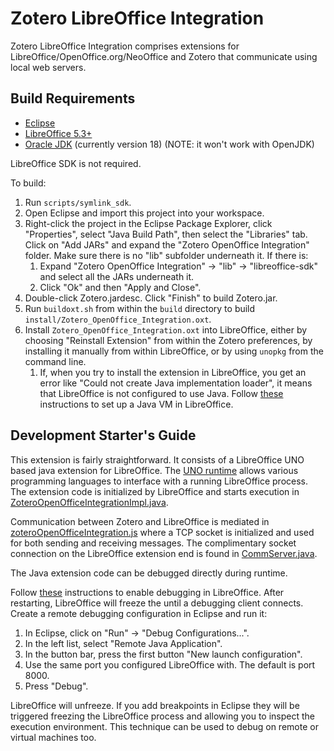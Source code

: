 # Zotero LibreOffice Integration

Zotero LibreOffice Integration comprises extensions for LibreOffice/OpenOffice.org/NeoOffice and Zotero that communicate using local web servers.

## Build Requirements

- [Eclipse](https://www.eclipse.org/downloads/?)
- [LibreOffice 5.3+](http://www.libreoffice.org/download/download/)
- [Oracle JDK](https://www.oracle.com/java/technologies/downloads/) (currently version 18) (NOTE: it won't work with OpenJDK) 

LibreOffice SDK is not required.

To build:

1.  Run `scripts/symlink_sdk`.
1.  Open Eclipse and import this project into your workspace.
1.  Right-click the project in the Eclipse Package Explorer, click "Properties", select "Java Build Path", then select the "Libraries" tab. Click on "Add JARs" and expand the "Zotero OpenOffice Integration" folder. Make sure there is no "lib" subfolder underneath it. If there is:
	1. Expand "Zotero OpenOffice Integration" -> "lib" -> "libreoffice-sdk" and select all the JARs underneath it.
	1. Click "Ok" and then "Apply and Close".
1.  Double-click Zotero.jardesc. Click "Finish" to build Zotero.jar.
1.  Run `buildoxt.sh` from within the `build` directory to build `install/Zotero_OpenOffice_Integration.oxt`.
1.  Install `Zotero_OpenOffice_Integration.oxt` into LibreOffice, either by choosing "Reinstall Extension" from within the Zotero preferences, by installing it manually from within LibreOffice, or by using `unopkg` from the command line.
	1. If, when you try to install the extension in LibreOffice, you get an error like "Could not create Java implementation loader", it means that LibreOffice is not configured to use Java. Follow [these](https://help.libreoffice.org/Common/Java) instructions to set up a Java VM in LibreOffice. 

## Development Starter's Guide

This extension is fairly straightforward. It consists of a LibreOffice UNO based java extension for LibreOffice.
The [UNO runtime](https://wiki.openoffice.org/wiki/Documentation/DevGuide/OpenOffice.org_Developers_Guide) allows various
programming languages to interface with a running LibreOffice process. The extension code is initialized by LibreOffice
and starts execution in [ZoteroOpenOfficeIntegrationImpl.java](https://github.com/zotero/zotero-libreoffice-integration/blob/2183efa/build/source/org/zotero/integration/ooo/comp/ZoteroOpenOfficeIntegrationImpl.java#L40-L40).

Communication between Zotero and LibreOffice is mediated in [zoteroOpenOfficeIntegration.js](https://github.com/zotero/zotero-libreoffice-integration/blob/2183efa/components/zoteroOpenOfficeIntegration.js#L38)
where a TCP socket is initialized and used for both sending and receiving messages. The complimentary socket connection on the 
LibreOffice extension end is found in [CommServer.java](https://github.com/zotero/zotero-libreoffice-integration/blob/2183efa/build/source/org/zotero/integration/ooo/comp/CommServer.java#L14).

The Java extension code can be debugged directly during runtime. 

Follow [these](https://help.libreoffice.org/Common/Start_Parameters#Java_Start_parameter) instructions to enable debugging in LibreOffice. 
After restarting, LibreOffice will freeze the until a debugging client connects. 
Create a remote debugging configuration in Eclipse and run it:

1. In Eclipse, click on "Run" -> "Debug Configurations...".
2. In the left list, select "Remote Java Application".
3. In the button bar, press the first button "New launch configuration".
4. Use the same port you configured LibreOffice with. The default is port 8000.
5. Press "Debug".

LibreOffice will unfreeze. If you add breakpoints in Eclipse they will be triggered freezing the LibreOffice process and allowing you to
inspect the execution environment. This technique can be used to debug on remote or virtual machines too.

